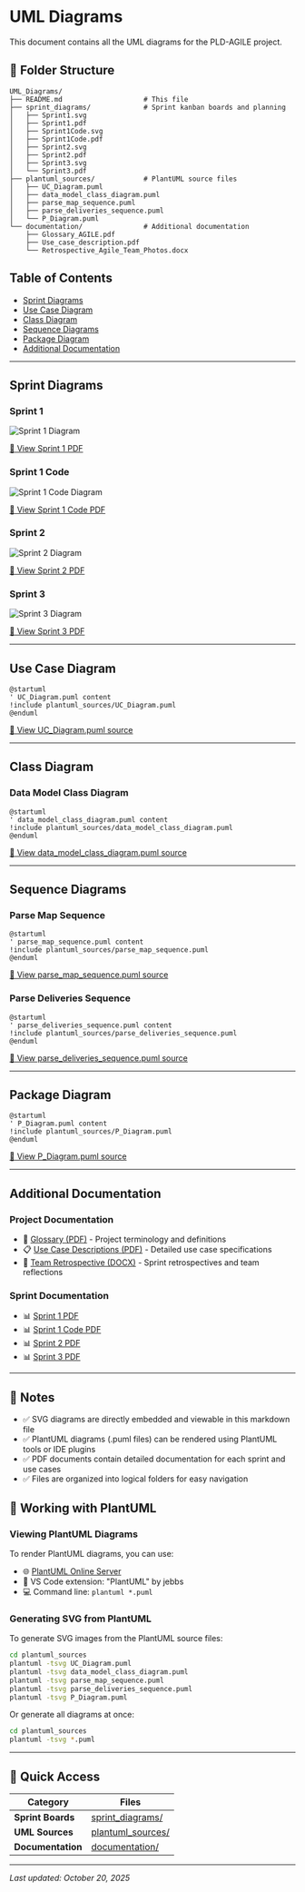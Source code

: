 # UML Diagrams

This document contains all the UML diagrams for the PLD-AGILE project.

## 📁 Folder Structure

```
UML_Diagrams/
├── README.md                    # This file
├── sprint_diagrams/             # Sprint kanban boards and planning
│   ├── Sprint1.svg
│   ├── Sprint1.pdf
│   ├── Sprint1Code.svg
│   ├── Sprint1Code.pdf
│   ├── Sprint2.svg
│   ├── Sprint2.pdf
│   ├── Sprint3.svg
│   └── Sprint3.pdf
├── plantuml_sources/            # PlantUML source files
│   ├── UC_Diagram.puml
│   ├── data_model_class_diagram.puml
│   ├── parse_map_sequence.puml
│   ├── parse_deliveries_sequence.puml
│   └── P_Diagram.puml
└── documentation/               # Additional documentation
    ├── Glossary_AGILE.pdf
    ├── Use_case_description.pdf
    └── Retrospective_Agile_Team_Photos.docx
```

## Table of Contents
- [Sprint Diagrams](#sprint-diagrams)
- [Use Case Diagram](#use-case-diagram)
- [Class Diagram](#class-diagram)
- [Sequence Diagrams](#sequence-diagrams)
- [Package Diagram](#package-diagram)
- [Additional Documentation](#additional-documentation)

---

## Sprint Diagrams

### Sprint 1
![Sprint 1 Diagram](sprint_diagrams/Sprint1.svg)

[📄 View Sprint 1 PDF](sprint_diagrams/Sprint1.pdf)

### Sprint 1 Code
![Sprint 1 Code Diagram](sprint_diagrams/Sprint1Code.svg)

[📄 View Sprint 1 Code PDF](sprint_diagrams/Sprint1Code.pdf)

### Sprint 2
![Sprint 2 Diagram](sprint_diagrams/Sprint2.svg)

[📄 View Sprint 2 PDF](sprint_diagrams/Sprint2.pdf)

### Sprint 3
![Sprint 3 Diagram](sprint_diagrams/Sprint3.svg)

[📄 View Sprint 3 PDF](sprint_diagrams/Sprint3.pdf)

---

## Use Case Diagram

```plantuml
@startuml
' UC_Diagram.puml content
!include plantuml_sources/UC_Diagram.puml
@enduml
```

[📝 View UC_Diagram.puml source](plantuml_sources/UC_Diagram.puml)

---

## Class Diagram

### Data Model Class Diagram

```plantuml
@startuml
' data_model_class_diagram.puml content
!include plantuml_sources/data_model_class_diagram.puml
@enduml
```

[📝 View data_model_class_diagram.puml source](plantuml_sources/data_model_class_diagram.puml)

---

## Sequence Diagrams

### Parse Map Sequence

```plantuml
@startuml
' parse_map_sequence.puml content
!include plantuml_sources/parse_map_sequence.puml
@enduml
```

[📝 View parse_map_sequence.puml source](plantuml_sources/parse_map_sequence.puml)

### Parse Deliveries Sequence

```plantuml
@startuml
' parse_deliveries_sequence.puml content
!include plantuml_sources/parse_deliveries_sequence.puml
@enduml
```

[📝 View parse_deliveries_sequence.puml source](plantuml_sources/parse_deliveries_sequence.puml)

---

## Package Diagram

```plantuml
@startuml
' P_Diagram.puml content
!include plantuml_sources/P_Diagram.puml
@enduml
```

[📝 View P_Diagram.puml source](plantuml_sources/P_Diagram.puml)

---

## Additional Documentation

### Project Documentation
- 📖 [Glossary (PDF)](documentation/Glossary_AGILE.pdf) - Project terminology and definitions
- 📋 [Use Case Descriptions (PDF)](documentation/Use_case_description.pdf) - Detailed use case specifications
- 📸 [Team Retrospective (DOCX)](documentation/Retrospective_Agile_Team_Photos.docx) - Sprint retrospectives and team reflections

### Sprint Documentation
- 📊 [Sprint 1 PDF](sprint_diagrams/Sprint1.pdf)
- 📊 [Sprint 1 Code PDF](sprint_diagrams/Sprint1Code.pdf)
- 📊 [Sprint 2 PDF](sprint_diagrams/Sprint2.pdf)
- 📊 [Sprint 3 PDF](sprint_diagrams/Sprint3.pdf)

---

## 📝 Notes

- ✅ SVG diagrams are directly embedded and viewable in this markdown file
- ✅ PlantUML diagrams (.puml files) can be rendered using PlantUML tools or IDE plugins
- ✅ PDF documents contain detailed documentation for each sprint and use cases
- ✅ Files are organized into logical folders for easy navigation

## 🔧 Working with PlantUML

### Viewing PlantUML Diagrams

To render PlantUML diagrams, you can use:
- 🌐 [PlantUML Online Server](http://www.plantuml.com/plantuml/uml/)
- 🔌 VS Code extension: "PlantUML" by jebbs
- 💻 Command line: `plantuml *.puml`

### Generating SVG from PlantUML

To generate SVG images from the PlantUML source files:

```bash
cd plantuml_sources
plantuml -tsvg UC_Diagram.puml
plantuml -tsvg data_model_class_diagram.puml
plantuml -tsvg parse_map_sequence.puml
plantuml -tsvg parse_deliveries_sequence.puml
plantuml -tsvg P_Diagram.puml
```

Or generate all diagrams at once:

```bash
cd plantuml_sources
plantuml -tsvg *.puml
```

---

## 📂 Quick Access

| Category | Files |
|----------|-------|
| **Sprint Boards** | [sprint_diagrams/](sprint_diagrams/) |
| **UML Sources** | [plantuml_sources/](plantuml_sources/) |
| **Documentation** | [documentation/](documentation/) |

---

*Last updated: October 20, 2025*
